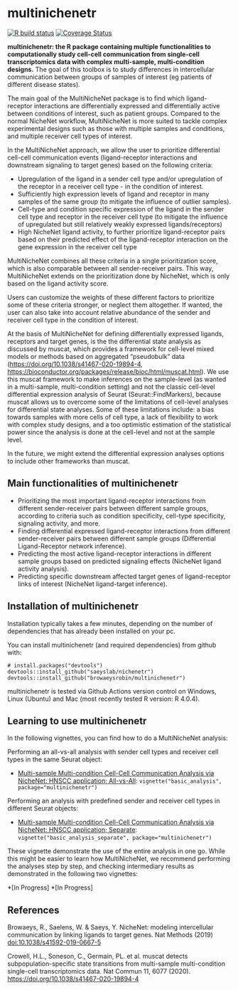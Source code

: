 <!-- README.md is generated from README.Rmd. Please edit that file -->
<!-- github markdown built using
rmarkdown::render("README.Rmd",output_format = "md_document")
-->

# multinichenetr

<!-- badges: start -->

[![R build
status](https://github.com/browaeysrobin/multinichenetr/workflows/R-CMD-check-bioc/badge.svg)](https://github.com/browaeysrobin/multinichenetr/actions)
[![Coverage
Status](https://codecov.io/gh/browaeysrobin/multinichenetr/branch/master/graph/badge.svg?token=NKZBMJJDYA)](https://codecov.io/gh/browaeysrobin/multinichenetr)
<!-- badges: end -->

**multinichenetr: the R package containing multiple functionalities to
computationally study cell-cell communication from single-cell
transcriptomics data with complex multi-sample, multi-condition
designs.** The goal of this toolbox is to study differences in
intercellular communication between groups of samples of interest (eg
patients of different disease states).

The main goal of the MultiNicheNet package is to find which
ligand-receptor interactions are differentially expressed and
differentially active between conditions of interest, such as patient
groups. Compared to the normal NicheNet workflow, MultiNicheNet is more
suited to tackle complex experimental designs such as those with
multiple samples and conditions, and multiple receiver cell types of
interest.

In the MultiNicheNet approach, we allow the user to prioritize
differential cell-cell communication events (ligand-receptor
interactions and downstream signaling to target genes) based on the
following criteria:

-   Upregulation of the ligand in a sender cell type and/or upregulation
    of the receptor in a receiver cell type - in the condition of
    interest.
-   Sufficiently high expression levels of ligand and receptor in many
    samples of the same group (to mitigate the influence of outlier
    samples).
-   Cell-type and condition specific expression of the ligand in the
    sender cell type and receptor in the receiver cell type (to mitigate
    the influence of upregulated but still relatively weakly expressed
    ligands/receptors)
-   High NicheNet ligand activity, to further prioritize ligand-receptor
    pairs based on their predicted effect of the ligand-receptor
    interaction on the gene expression in the receiver cell type

MultiNicheNet combines all these criteria in a single prioritization
score, which is also comparable between all sender-receiver pairs. This
way, MultiNicheNet extends on the prioritization done by NicheNet, which
is only based on the ligand activity score.

Users can customize the weights of these different factors to prioritize
some of these criteria stronger, or neglect them altogether. If wanted,
the user can also take into account relative abundance of the sender and
receiver cell type in the condition of interest.

At the basis of MultiNicheNet for defining differentially expressed
ligands, receptors and target genes, is the the differential state
analysis as discussed by muscat, which provides a framework for
cell-level mixed models or methods based on aggregated “pseudobulk” data
(<https://doi.org/10.1038/s41467-020-19894-4>,
<https://bioconductor.org/packages/release/bioc/html/muscat.html>). We
use this muscat framework to make inferences on the sample-level (as
wanted in a multi-sample, multi-condition setting) and not the classic
cell-level differential expression analysis of Seurat
(Seurat::FindMarkers), because muscat allows us to overcome some of the
limitations of cell-level analyses for differential state analyses. Some
of these limitations include: a bias towards samples with more cells of
cell type, a lack of flexibility to work with complex study designs, and
a too optimistic estimation of the statistical power since the analysis
is done at the cell-level and not at the sample level.

In the future, we might extend the differential expression analyses
options to include other frameworks than muscat.

## Main functionalities of multinichenetr

-   Prioritizing the most important ligand-receptor interactions from
    different sender-receiver pairs between different sample groups,
    according to criteria such as condition specificity, cell-type
    specificity, signaling activity, and more.
-   Finding differential expressed ligand-receptor interactions from
    different sender-receiver pairs between different sample groups
    (Differential Ligand-Receptor network inference).
-   Predicting the most active ligand-receptor interactions in different
    sample groups based on predicted signaling effects (NicheNet ligand
    activity analysis).
-   Predicting specific downstream affected target genes of
    ligand-receptor links of interest (NicheNet ligand-target
    inference).

## Installation of multinichenetr

Installation typically takes a few minutes, depending on the number of
dependencies that has already been installed on your pc.

You can install multinichenetr (and required dependencies) from github
with:

    # install.packages("devtools")
    devtools::install_github("saeyslab/nichenetr")
    devtools::install_github("browaeysrobin/multinichenetr")

multinichenetr is tested via Github Actions version control on Windows,
Linux (Ubuntu) and Mac (most recently tested R version: R 4.0.4).

## Learning to use multinichenetr

In the following vignettes, you can find how to do a MultiNicheNet
analysis:

Performing an all-vs-all analysis with sender cell types and receiver
cell types in the same Seurat object:

-   [Multi-sample Multi-condition Cell-Cell Communication Analysis via
    NicheNet: HNSCC application;
    All-vs-All](vignettes/basic_analysis.md):
    `vignette("basic_analysis", package="multinichenetr")`

Performing an analysis with predefined sender and receiver cell types in
different Seurat objects:

-   [Multi-sample Multi-condition Cell-Cell Communication Analysis via
    NicheNet: HNSCC application;
    Separate](vignettes/basic_analysis_separate.md):
    `vignette("basic_analysis_separate", package="multinichenetr")`

These vignette demonstrate the use of the entire analysis in one go.
While this might be easier to learn how MultiNicheNet, we recommend
performing the analyses step by step, and checking intermediary results
as demonstrated in the following two vignettes:

*\[In Progress\] *\[In Progress\]

## References

Browaeys, R., Saelens, W. & Saeys, Y. NicheNet: modeling intercellular
communication by linking ligands to target genes. Nat Methods (2019)
<doi:10.1038/s41592-019-0667-5>

Crowell, H.L., Soneson, C., Germain, PL. et al. muscat detects
subpopulation-specific state transitions from multi-sample
multi-condition single-cell transcriptomics data. Nat Commun 11, 6077
(2020). <https://doi.org/10.1038/s41467-020-19894-4>
